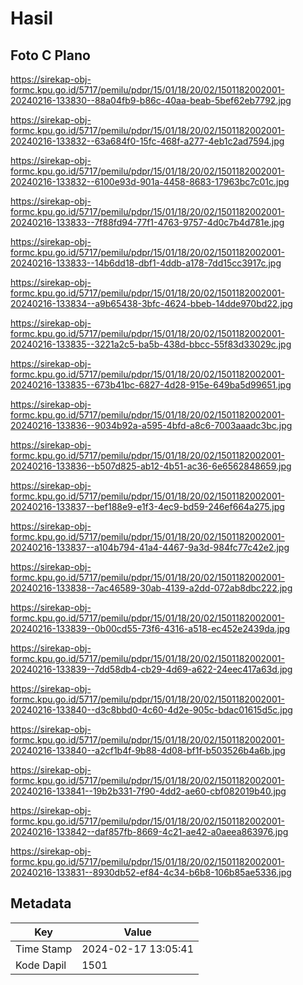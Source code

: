 # Hasil

## Foto C Plano

https://sirekap-obj-formc.kpu.go.id/5717/pemilu/pdpr/15/01/18/20/02/1501182002001-20240216-133830--88a04fb9-b86c-40aa-beab-5bef62eb7792.jpg

https://sirekap-obj-formc.kpu.go.id/5717/pemilu/pdpr/15/01/18/20/02/1501182002001-20240216-133832--63a684f0-15fc-468f-a277-4eb1c2ad7594.jpg

https://sirekap-obj-formc.kpu.go.id/5717/pemilu/pdpr/15/01/18/20/02/1501182002001-20240216-133832--6100e93d-901a-4458-8683-17963bc7c01c.jpg

https://sirekap-obj-formc.kpu.go.id/5717/pemilu/pdpr/15/01/18/20/02/1501182002001-20240216-133833--7f88fd94-77f1-4763-9757-4d0c7b4d781e.jpg

https://sirekap-obj-formc.kpu.go.id/5717/pemilu/pdpr/15/01/18/20/02/1501182002001-20240216-133833--14b6dd18-dbf1-4ddb-a178-7dd15cc3917c.jpg

https://sirekap-obj-formc.kpu.go.id/5717/pemilu/pdpr/15/01/18/20/02/1501182002001-20240216-133834--a9b65438-3bfc-4624-bbeb-14dde970bd22.jpg

https://sirekap-obj-formc.kpu.go.id/5717/pemilu/pdpr/15/01/18/20/02/1501182002001-20240216-133835--3221a2c5-ba5b-438d-bbcc-55f83d33029c.jpg

https://sirekap-obj-formc.kpu.go.id/5717/pemilu/pdpr/15/01/18/20/02/1501182002001-20240216-133835--673b41bc-6827-4d28-915e-649ba5d99651.jpg

https://sirekap-obj-formc.kpu.go.id/5717/pemilu/pdpr/15/01/18/20/02/1501182002001-20240216-133836--9034b92a-a595-4bfd-a8c6-7003aaadc3bc.jpg

https://sirekap-obj-formc.kpu.go.id/5717/pemilu/pdpr/15/01/18/20/02/1501182002001-20240216-133836--b507d825-ab12-4b51-ac36-6e6562848659.jpg

https://sirekap-obj-formc.kpu.go.id/5717/pemilu/pdpr/15/01/18/20/02/1501182002001-20240216-133837--bef188e9-e1f3-4ec9-bd59-246ef664a275.jpg

https://sirekap-obj-formc.kpu.go.id/5717/pemilu/pdpr/15/01/18/20/02/1501182002001-20240216-133837--a104b794-41a4-4467-9a3d-984fc77c42e2.jpg

https://sirekap-obj-formc.kpu.go.id/5717/pemilu/pdpr/15/01/18/20/02/1501182002001-20240216-133838--7ac46589-30ab-4139-a2dd-072ab8dbc222.jpg

https://sirekap-obj-formc.kpu.go.id/5717/pemilu/pdpr/15/01/18/20/02/1501182002001-20240216-133839--0b00cd55-73f6-4316-a518-ec452e2439da.jpg

https://sirekap-obj-formc.kpu.go.id/5717/pemilu/pdpr/15/01/18/20/02/1501182002001-20240216-133839--7dd58db4-cb29-4d69-a622-24eec417a63d.jpg

https://sirekap-obj-formc.kpu.go.id/5717/pemilu/pdpr/15/01/18/20/02/1501182002001-20240216-133840--d3c8bbd0-4c60-4d2e-905c-bdac01615d5c.jpg

https://sirekap-obj-formc.kpu.go.id/5717/pemilu/pdpr/15/01/18/20/02/1501182002001-20240216-133840--a2cf1b4f-9b88-4d08-bf1f-b503526b4a6b.jpg

https://sirekap-obj-formc.kpu.go.id/5717/pemilu/pdpr/15/01/18/20/02/1501182002001-20240216-133841--19b2b331-7f90-4dd2-ae60-cbf082019b40.jpg

https://sirekap-obj-formc.kpu.go.id/5717/pemilu/pdpr/15/01/18/20/02/1501182002001-20240216-133842--daf857fb-8669-4c21-ae42-a0aeea863976.jpg

https://sirekap-obj-formc.kpu.go.id/5717/pemilu/pdpr/15/01/18/20/02/1501182002001-20240216-133831--8930db52-ef84-4c34-b6b8-106b85ae5336.jpg


## Metadata

| Key        | Value               |
| ---------- | ------------------- |
| Time Stamp | 2024-02-17 13:05:41 |
| Kode Dapil | 1501                |



